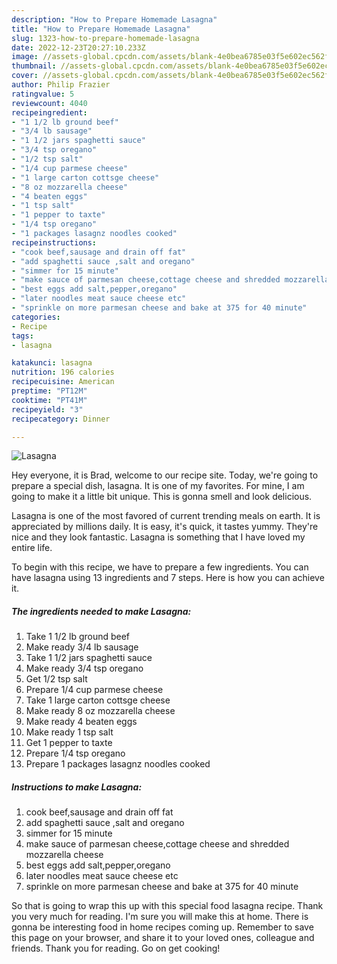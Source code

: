 ```yaml
---
description: "How to Prepare Homemade Lasagna"
title: "How to Prepare Homemade Lasagna"
slug: 1323-how-to-prepare-homemade-lasagna
date: 2022-12-23T20:27:10.233Z
image: //assets-global.cpcdn.com/assets/blank-4e0bea6785e03f5e602ec562f230caae08da540cada707380b4fe1bbebba43da.png
thumbnail: //assets-global.cpcdn.com/assets/blank-4e0bea6785e03f5e602ec562f230caae08da540cada707380b4fe1bbebba43da.png
cover: //assets-global.cpcdn.com/assets/blank-4e0bea6785e03f5e602ec562f230caae08da540cada707380b4fe1bbebba43da.png
author: Philip Frazier
ratingvalue: 5
reviewcount: 4040
recipeingredient:
- "1 1/2 lb ground beef"
- "3/4 lb sausage"
- "1 1/2 jars spaghetti sauce"
- "3/4 tsp oregano"
- "1/2 tsp salt"
- "1/4 cup parmese cheese"
- "1 large carton cottsge cheese"
- "8 oz mozzarella cheese"
- "4 beaten eggs"
- "1 tsp salt"
- "1 pepper to taxte"
- "1/4 tsp oregano"
- "1 packages lasagnz noodles cooked"
recipeinstructions:
- "cook beef,sausage and drain off fat"
- "add spaghetti sauce ,salt and oregano"
- "simmer for 15 minute"
- "make sauce of parmesan cheese,cottage cheese and shredded mozzarella cheese"
- "best eggs add salt,pepper,oregano"
- "later noodles meat sauce cheese etc"
- "sprinkle on more parmesan cheese and bake at 375 for 40 minute"
categories:
- Recipe
tags:
- lasagna

katakunci: lasagna 
nutrition: 196 calories
recipecuisine: American
preptime: "PT12M"
cooktime: "PT41M"
recipeyield: "3"
recipecategory: Dinner

---
```



![Lasagna](//assets-global.cpcdn.com/assets/blank-4e0bea6785e03f5e602ec562f230caae08da540cada707380b4fe1bbebba43da.png)

Hey everyone, it is Brad, welcome to our recipe site. Today, we're going to prepare a special dish, lasagna. It is one of my favorites. For mine, I am going to make it a little bit unique. This is gonna smell and look delicious.

Lasagna is one of the most favored of current trending meals on earth. It is appreciated by millions daily. It is easy, it's quick, it tastes yummy. They're nice and they look fantastic. Lasagna is something that I have loved my entire life.




To begin with this recipe, we have to prepare a few ingredients. You can have lasagna using 13 ingredients and 7 steps. Here is how you can achieve it.

<!--inarticleads1-->

##### The ingredients needed to make Lasagna:

1. Take 1 1/2 lb ground beef
1. Make ready 3/4 lb sausage
1. Take 1 1/2 jars spaghetti sauce
1. Make ready 3/4 tsp oregano
1. Get 1/2 tsp salt
1. Prepare 1/4 cup parmese cheese
1. Take 1 large carton cottsge cheese
1. Make ready 8 oz mozzarella cheese
1. Make ready 4 beaten eggs
1. Make ready 1 tsp salt
1. Get 1 pepper to taxte
1. Prepare 1/4 tsp oregano
1. Prepare 1 packages lasagnz noodles cooked




<!--inarticleads2-->

##### Instructions to make Lasagna:

1. cook beef,sausage and drain off fat
1. add spaghetti sauce ,salt and oregano
1. simmer for 15 minute
1. make sauce of parmesan cheese,cottage cheese and shredded mozzarella cheese
1. best eggs add salt,pepper,oregano
1. later noodles meat sauce cheese etc
1. sprinkle on more parmesan cheese and bake at 375 for 40 minute




So that is going to wrap this up with this special food lasagna recipe. Thank you very much for reading. I'm sure you will make this at home. There is gonna be interesting food in home recipes coming up. Remember to save this page on your browser, and share it to your loved ones, colleague and friends. Thank you for reading. Go on get cooking!
